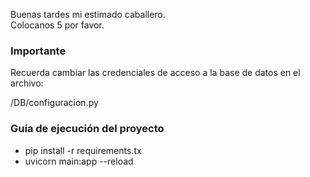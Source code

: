 Buenas tardes mi estimado caballero.\
Colocanos 5 por favor.

### Importante
Recuerda cambiar las credenciales de acceso a la base de datos en el archivo:

/DB/configuracion.py


### Guía de ejecución del proyecto

- pip install -r requirements.tx
- uvicorn main:app --reload

